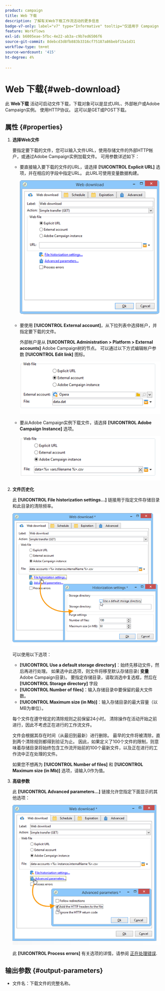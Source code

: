 ```yaml
---
product: campaign
title: Web 下载
description: 了解有关Web下载工作流活动的更多信息
badge-v7-only: label="v7" type="Informative" tooltip="仅适用于 Campaign Classic v7"
feature: Workflows
exl-id: b6005eae-5fbc-4e22-ab3a-c9b7ed6506f6
source-git-commit: 8debcd3d8fb883b3316cf75187a86bebf15a1d31
workflow-type: tm+mt
source-wordcount: '415'
ht-degree: 4%

---
```


# Web 下载{#web-download}



此 **Web下载** 活动可启动文件下载，下载对象可以是显式URL、外部帐户或Adobe Campaign实例。 使用HTTP协议。 这可以是GET或POST下载。

## 属性 {#properties}

1. **选择Web文件**

   要指定要下载的文件，您可以输入文件URL，使用存储文件的外部HTTP帐户，或通过Adobe Campaign实例加载文件。 可用参数详述如下：

   * 要直接输入要下载的文件的URL，请选择 **[!UICONTROL Explicit URL]** 选项，并在相应的字段中指定URL。 此URL可使用变量数据构建。

     ![](assets/download_web_edit.png)

   * 要使用 **[!UICONTROL External account]**，从下拉列表中选择帐户，并指定要下载的文件。

     外部帐户是从 **[!UICONTROL Administration > Platform > External accounts]** Adobe Campaign树的节点。 可以通过以下方式编辑帐户参数 **[!UICONTROL Edit link]** 图标。

     ![](assets/download_web_edit_external.png)

   * 要从Adobe Campaign实例下载文件，请选择 **[!UICONTROL Adobe Campaign Instance]** 选项。

     ![](assets/download_web_edit_instance.png)

1. **文件历史化**

   此 **[!UICONTROL File historization settings...]** 链接用于指定文件存储目录和此目录的清除频率。

   ![](assets/download_web_edit_hist.png)

   可以使用以下选项：

   * **[!UICONTROL Use a default storage directory]**：始终先移动文件，然后再进行处理。 如果选中此选项，则文件将移至默认存储目录( **变量** Adobe Campaign目录)。 要指定存储目录，请取消选中复选框，然后在 **[!UICONTROL Storage directory]** 字段
   * **[!UICONTROL Number of files]**：输入存储目录中要保留的最大文件数。
   * **[!UICONTROL Maximum size (in Mb)]**：输入存储目录的最大容量（以MB为单位）。

   每个文件在遵守规定的清除规则之前保留24小时。 清除操作在活动开始之前进行，因此不考虑正在进行的工作流文件。

   文件会根据其存在时间（从最旧到最新）进行删除。 最早的文件将被清除，直到两个清除规则都得到验证为止。 因此，如果定义了100个文件的限制，则意味着存储目录将始终包含工作流开始前的100个最新文件，以及正在进行的工作流中正在处理的文件。

   如果您不想再为 **[!UICONTROL Number of files]** 和 **[!UICONTROL Maximum size (in Mb)]** 选项，请输入0作为值。

1. **高级参数**

   此 **[!UICONTROL Advanced parameters...]** 链接允许您指定下面显示的其他选项：

   ![](assets/download_web_edit_advanced.png)

   此 **[!UICONTROL Process errors]** 有关选项的详情，请参阅 [正在处理错误](monitoring-workflow-execution.md#processing-errors).

## 输出参数 {#output-parameters}

* 文件名：下载文件的完整名称。
